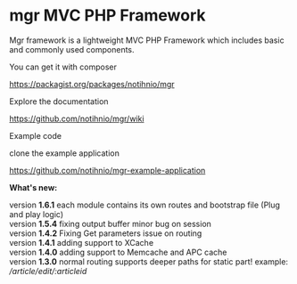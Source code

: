 mgr MVC PHP Framework
===
Mgr framework is a lightweight MVC PHP Framework which includes basic and commonly used components.


You can get it with composer  

https://packagist.org/packages/notihnio/mgr




Explore the documentation

https://github.com/notihnio/mgr/wiki



Example code

clone the example application

https://github.com/notihnio/mgr-example-application






<b>What's new:</b> 

version <b>1.6.1</b> each module contains its own routes and bootstrap file (Plug and play logic)<br>
version <b>1.5.4</b> fixing output buffer minor bug on session  <br>
version <b>1.4.2</b> Fixing Get parameters issue on routing  <br>
version <b>1.4.1</b> adding support to XCache <br>
version <b>1.4.0</b> adding support to Memcache and APC cache <br>
version <b>1.3.0</b> normal routing supports deeper paths for static part! example: <i>/article/edit/:articleid</i>
